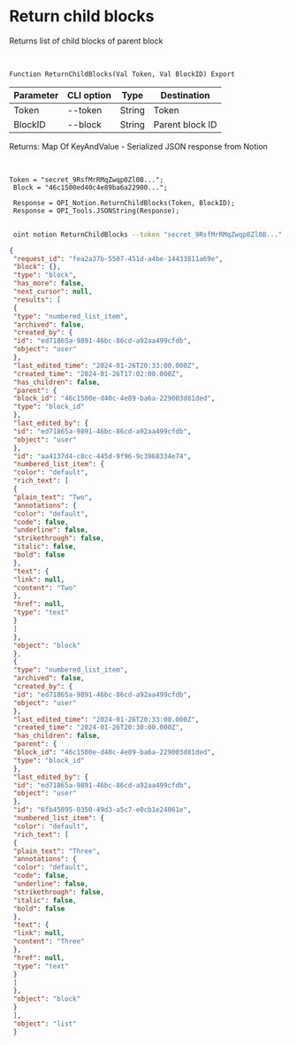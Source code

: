 ﻿---
sidebar_position: 3
---

# Return child blocks
 Returns list of child blocks of parent block


<br/>


`Function ReturnChildBlocks(Val Token, Val BlockID) Export`

 | Parameter | CLI option | Type | Destination |
 |-|-|-|-|
 | Token | --token | String | Token |
 | BlockID | --block | String | Parent block ID |

 
 Returns: Map Of KeyAndValue - Serialized JSON response from Notion

<br/>




```bsl title="Code example"
Token = "secret_9RsfMrRMqZwqp0Zl0B...";
 Block = "46c1500ed40c4e89ba6a22900...";
 
 Response = OPI_Notion.ReturnChildBlocks(Token, BlockID);
 Response = OPI_Tools.JSONString(Response);
```
	


```sh title="CLI command example"
 
 oint notion ReturnChildBlocks --token "secret_9RsfMrRMqZwqp0Zl0B..." --block %block%

```

```json title="Result"
{
 "request_id": "fea2a37b-5507-451d-a4be-14433811a69e",
 "block": {},
 "type": "block",
 "has_more": false,
 "next_cursor": null,
 "results": [
 {
 "type": "numbered_list_item",
 "archived": false,
 "created_by": {
 "id": "ed71865a-9891-46bc-86cd-a92aa499cfdb",
 "object": "user"
 },
 "last_edited_time": "2024-01-26T20:33:00.000Z",
 "created_time": "2024-01-26T17:02:00.000Z",
 "has_children": false,
 "parent": {
 "block_id": "46c1500e-d40c-4e89-ba6a-229003d81ded",
 "type": "block_id"
 },
 "last_edited_by": {
 "id": "ed71865a-9891-46bc-86cd-a92aa499cfdb",
 "object": "user"
 },
 "id": "aa4137d4-c8cc-445d-9f96-9c3968334e74",
 "numbered_list_item": {
 "color": "default",
 "rich_text": [
 {
 "plain_text": "Two",
 "annotations": {
 "color": "default",
 "code": false,
 "underline": false,
 "strikethrough": false,
 "italic": false,
 "bold": false
 },
 "text": {
 "link": null,
 "content": "Two"
 },
 "href": null,
 "type": "text"
 }
 ]
 },
 "object": "block"
 },
 {
 "type": "numbered_list_item",
 "archived": false,
 "created_by": {
 "id": "ed71865a-9891-46bc-86cd-a92aa499cfdb",
 "object": "user"
 },
 "last_edited_time": "2024-01-26T20:33:00.000Z",
 "created_time": "2024-01-26T20:30:00.000Z",
 "has_children": false,
 "parent": {
 "block_id": "46c1500e-d40c-4e89-ba6a-229003d81ded",
 "type": "block_id"
 },
 "last_edited_by": {
 "id": "ed71865a-9891-46bc-86cd-a92aa499cfdb",
 "object": "user"
 },
 "id": "6fb45895-0350-49d3-a5c7-e0cb1e24061e",
 "numbered_list_item": {
 "color": "default",
 "rich_text": [
 {
 "plain_text": "Three",
 "annotations": {
 "color": "default",
 "code": false,
 "underline": false,
 "strikethrough": false,
 "italic": false,
 "bold": false
 },
 "text": {
 "link": null,
 "content": "Three"
 },
 "href": null,
 "type": "text"
 }
 ]
 },
 "object": "block"
 }
 ],
 "object": "list"
 }
```

